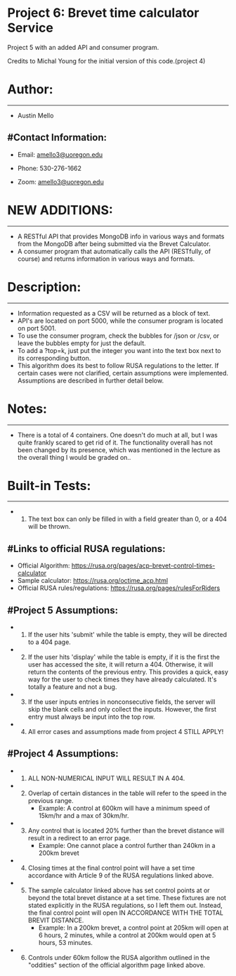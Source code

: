 # Project 6: Brevet time calculator Service

Project 5 with an added API and consumer program.

Credits to Michal Young for the initial version of this code.(project 4)

# Author:
---------
- Austin Mello

#Contact Information:
----------------------
- Email: amello3@uoregon.edu

- Phone: 530-276-1662

- Zoom: amello3@uoregon.edu

# NEW ADDITIONS:
---------------
- A RESTful API that provides MongoDB info in various ways and formats from 
  the MongoDB after being submitted via the Brevet Calculator.
- A consumer program that automatically calls the API (RESTfully, of course)
  and returns information in various ways and formats.

# Description:
--------------
- Information requested as a CSV will be returned as a block of text.
- API's are located on port 5000, while the consumer program is located on 
  port 5001.
- To use the consumer program, check the bubbles for /json or /csv, or leave
  the bubbles empty for just the default.
- To add a ?top=k, just put the integer you want into the text box next to its
  corresponding button.
- This algorithm does its best to follow RUSA regulations to the letter.  If 
  certain cases were not clarified, certain assumptions were implemented.  
  Assumptions are described in further detail below.

# Notes:
--------
- There is a total of 4 containers.  One doesn't do much at all, but I was 
  quite frankly scared to get rid of it.  The functionality overall has not
  been changed by its presence, which was mentioned in the lecture as the 
  overall thing I would be graded on..  

# Built-in Tests:
----------------
- 1) The text box can only be filled in with a field greater than 0, or a 404
  will be thrown.


#Links to official RUSA regulations:
-------------------------------------
- Official Algorithm: https://rusa.org/pages/acp-brevet-control-times-calculator
- Sample calculator: https://rusa.org/octime_acp.html
- Official RUSA rules/regulations: https://rusa.org/pages/rulesForRiders

#Project 5 Assumptions:
-----------------------
- 1) If the user hits 'submit' while the table is empty, they will be directed
     to a 404 page.
- 2) If the user hits 'display' while the table is empty, if it is the first
     the user has accessed the site, it will return a 404.  Otherwise, it will
     return the contents of the previous entry.  This provides a quick, easy
     way for the user to check times they have already calculated.  It's 
     totally a feature and not a bug.
- 3) If the user inputs entries in nonconsecutive fields, the server will skip
     the blank cells and only collect the inputs.  However, the first entry 
     must always be input into the top row.
- 4) All error cases and assumptions made from project 4 STILL APPLY!


#Project 4 Assumptions:
--------------
- 1) ALL NON-NUMERICAL INPUT WILL RESULT IN A 404.

- 2) Overlap of certain distances in the table will refer to the speed in the
     previous range.
     - Example: A control at 600km will have a minimum speed of 15km/hr and a
       max of 30km/hr.

- 3) Any control that is located 20% further than the brevet distance will 
     result in a redirect to an error page.
     - Example: One cannot place a control further than 240km in a 200km brevet

- 4) Closing times at the final control point will have a set time accordance
     with Article 9 of the RUSA regulations linked above.  

- 5) The sample calculator linked above has set control points at or beyond the 
     total brevet distance at a set time.  These fixtures are not stated 
     explicitly in the RUSA regulations, so I left them out.  Instead, the final
     control point will open IN ACCORDANCE WITH THE TOTAL BREVIT DISTANCE.
     - Example: In a 200km brevet, a control point at 205km will open at 6 
       hours, 2 minutes, while a control at 200km would open at 5 hours, 53
       minutes.

- 6) Controls under 60km follow the RUSA algorithm outlined in the "oddities"
     section of the official algorithm page linked above.

